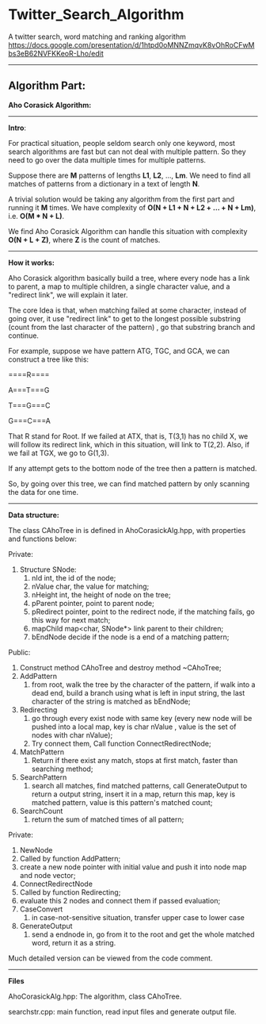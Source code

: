 # Twitter_Search_Algorithm
A twitter search, word matching and ranking algorithm
https://docs.google.com/presentation/d/1htpd0oMNNZmqvK8vOhRoCFwMbs3eB62NVFKKeoR-Lho/edit

------

## Algorithm Part:

**Aho Corasick Algorithm:** 

-----

**Intro**:

For practical situation, people seldom search only one keyword, most search algorithms are fast but can not deal with multiple pattern. So they need to go over the data multiple times for multiple patterns. 

Suppose there are **M** patterns of lengths **L1**, **L2**, …, **Lm**. We need to find all matches of patterns from a dictionary in a text of length **N**.

A trivial solution would be taking any algorithm from the first part and running it **M** times. We have complexity of **O(N + L1 + N + L2 + … + N + Lm)**, i.e. **O(M \* N + L)**.

We find Aho Corasick Algorithm can handle this situation with complexity **O(N + L + Z)**, where **Z** is the count of matches.

------

**How it works:**

Aho Corasick algorithm basically build a tree, where every node has a link to parent, a map to multiple children, a single character value, and a "redirect link", we will explain it later.

The core Idea is that, when matching failed at some character, instead of going over, it use "redirect link" to get to the longest possible substring (count from the last character of the pattern) , go that substring branch and continue.

For example, suppose we have pattern ATG, TGC, and GCA, we can construct a tree like this:

====R====

A===T===G

T===G===C

G===C===A

That R stand for Root. If we failed at ATX,  that is, T(3,1)  has no child X, we will follow its redirect link, which in this situation, will link to T(2,2). Also, if we fail at TGX, we go to G(1,3).

If any attempt gets to the bottom node of the tree then a pattern is matched.

So, by going over this tree, we can find matched pattern by only scanning the data for one time.

-----

**Data structure:**

The class CAhoTree in is defined in AhoCorasickAlg.hpp, with properties and functions below:

Private:

1. Structure SNode:
   1. nId int, the id of the node;
   2. nValue char, the value for matching;
   3. nHeight int, the height of node on the tree;
   4. pParent pointer, point to parent node;
   5. pRedirect pointer, point to the redirect node,
                       if the matching fails, go this way for next match;
   6. mapChild map<char, SNode*> link parent to their children;
   7. bEndNode decide if the node is a end of a matching pattern;

Public:

1. Construct method CAhoTree and destroy method ~CAhoTree;
2. AddPattern
   1. from root, walk the tree by the character of the pattern, if walk into a dead end, build a  branch using what is left in input string, the last character of the string is matched as bEndNode;
3. Redirecting
   1. go through every exist node with same key  (every new node will be pushed into a local map, key is char nValue , value is the set of nodes with char nValue);
   2.  Try connect them, Call function ConnectRedirectNode;
4. MatchPattern
   1. Return if there exist any match, stops at first match, faster than searching method;
5. SearchPattern
   1. search all matches, find matched patterns, call GenerateOutput to return a output string, insert it in a map, return this map, key is matched pattern, value is this pattern's matched count;
6. SearchCount 
   1. return the sum of  matched times of all pattern;

Private:

1.  NewNode
   1. Called by function AddPattern;
   2. create a new node pointer with initial value and push it into node map and node vector;
2.  ConnectRedirectNode
   1. Called by function Redirecting;
   2. evaluate this 2 nodes and connect them if passed evaluation;
3. CaseConvert
   1. in case-not-sensitive situation, transfer upper case to lower case
4. GenerateOutput
   1. send a endnode in, go from it to the root and get the whole matched word, return it as a string.

Much detailed version can be viewed from the code comment.

------

**Files**

AhoCorasickAlg.hpp: The algorithm, class CAhoTree.

searchstr.cpp: main function, read input files and generate output file.
